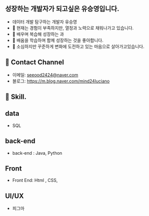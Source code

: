
## 성장하는 개발자가 되고싶은  유승영입니다.
 
-  데이터 개발 탐구하는 개발자 유승영
-  🔭 현재는 경험이 부족하지만, 열정과 노력으로 채워나가고 있습니다.
-  🌱 배우며  복습해 성장하는 과
-  👯 배움을 학습하며 함께 성장하는 것을 좋아합니다.
-  👀 소심하지만  꾸준하게  변화에 도전하고 있는 마음으로 살아가고있습니다.

## 🐲 Contact  Channel
- 이메일: seeood2424@naver.com
- 블로그: https://m.blog.naver.com/mind24luciano

## 🙂 Skill.
## data
- SQL

## back-end 
- back-end : Java, Python
## Front
- Front End:  Html , CSS,
## UI/UX
- 피그마
